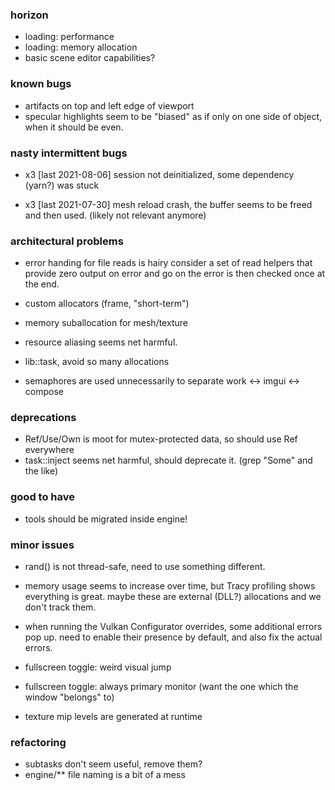 ### horizon
- loading: performance
- loading: memory allocation
- basic scene editor capabilities?

### known bugs
- artifacts on top and left edge of viewport
- specular highlights seem to be "biased"
    as if only on one side of object, when it should be even.

### nasty intermittent bugs
- x3 [last 2021-08-06] session not deinitialized, some dependency (yarn?) was stuck

- x3 [last 2021-07-30] mesh reload crash, the buffer seems to be freed and then used.
  (likely not relevant anymore)

   
### architectural problems
- error handing for file reads is hairy
  consider a set of read helpers that provide zero output on error and go on
  the error is then checked once at the end.

- custom allocators (frame, "short-term")
- memory suballocation for mesh/texture
- resource aliasing seems net harmful. 
- lib::task, avoid so many allocations
- semaphores are used unnecessarily to separate work <-> imgui <-> compose

### deprecations
- Ref/Use/Own is moot for mutex-protected data, so should use Ref everywhere
- task::inject seems net harmful, should deprecate it.
  (grep "Some<SessionData>" and the like)

### good to have
- tools should be migrated inside engine!

### minor issues
- rand() is not thread-safe, need to use something different.

- memory usage seems to increase over time,
    but Tracy profiling shows everything is great.
    maybe these are external (DLL?) allocations and we don't track them.

- when running the Vulkan Configurator overrides, some additional errors pop up.
    need to enable their presence by default, and also fix the actual errors.

- fullscreen toggle: weird visual jump
- fullscreen toggle: always primary monitor (want the one which the window "belongs" to)
- texture mip levels are generated at runtime

### refactoring
- subtasks don't seem useful, remove them?
- engine/** file naming is a bit of a mess